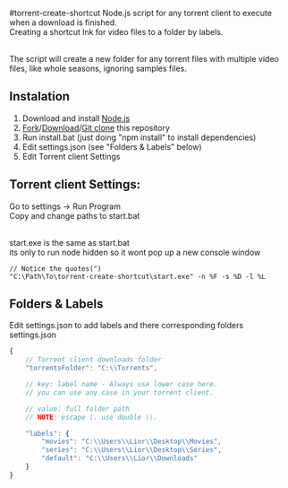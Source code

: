 #torrent-create-shortcut
Node.js script for any torrent client to execute when a download is finished. <br>
Creating a shortcut lnk for video files to a folder by labels. <br>

<br>
The script will create a new folder for any torrent files with multiple video files, like whole seasons, ignoring samples files. <br>

## Instalation

1.  Download and install [Node.js](https://nodejs.org/en/)
2.  [Fork](TODO:)/[Download](https://github.com/liorsh69/torrent-create-shortcut/archive/master.zip)/[Git clone](https://help.github.com/articles/duplicating-a-repository/) this repository
3.  Run install.bat (just doing "npm install" to install dependencies)
4.  Edit settings.json (see "Folders & Labels" below)
5.  Edit Torrent client Settings

## Torrent client Settings:

Go to settings -> Run Program <br>
Copy and change paths to start.bat <br>

<br>
start.exe is the same as start.bat <br>
its only to run node hidden so it wont pop up a new console window <br>

```
// Notice the quotes(")
"C:\Path\To\torrent-create-shortcut\start.exe" -n %F -s %D -l %L
```

## Folders & Labels

Edit settings.json to add labels and there corresponding folders <br>
settings.json <br>

```JavaScript
{
    // Torrent client downloads folder
	"torrentsFolder": "C:\\Torrents",

	// key: label name - Always use lower case here.
	// you can use any case in your torrent client.

    // value: full folder path
    // NOTE: escape \. use double \\.

	"labels": {
		"movies": "C:\\Users\\Lior\\Desktop\\Movies",
		"series": "C:\\Users\\Lior\\Desktop\\Series",
		"default": "C:\\Users\\Lior\\Downloads"
	}
}
```
